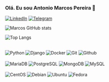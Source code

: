 ### Olá. Eu sou Antonio Marcos Pereira 👋


[![LinkedIn](https://img.shields.io/badge/LinkedIn-0077B5?style=for-the-badge&logo=linkedin&logoColor=white)](https://linkedin.com/in/antoniomarcos-pereira)
[![Telegram](https://img.shields.io/badge/Telegram-2CA5E0?style=for-the-badge&logo=telegram&logoColor=white)](https://t.me/amarcospereira)


![Marcos GitHub stats](https://github-readme-stats.vercel.app/api?username=antoniomarcosap&show_icons=true&theme=tokyonight)

![Top Langs](https://github-readme-stats.vercel.app/api/top-langs/?username=antoniomarcosap)

<div style="display: inline_block"><br/>
  <img align="center" alt="Python" src="https://img.shields.io/badge/Python-14354C?style=for-the-badge&logo=python&logoColor=white" />
  <img align="center" alt="Django" src="https://img.shields.io/badge/django-%23092E20.svg?style=for-the-badge&logo=django&logoColor=white" />
  <img align="center" alt="Docker" src="https://img.shields.io/badge/docker-%230db7ed.svg?style=for-the-badge&logo=docker&logoColor=white" />
  <img align="center" alt="Git" src="https://img.shields.io/badge/git-%23F05033.svg?style=for-the-badge&logo=git&logoColor=white" />
  <img align="center" alt="Github" src="https://img.shields.io/badge/github-%23121011.svg?style=for-the-badge&logo=github&logoColor=white" />
</div>

<div style="display: inline_block"><br/>  
  <img align="center" alt="MariaDB" src="https://img.shields.io/badge/MariaDB-003545?style=for-the-badge&logo=mariadb&logoColor=white" />
  <img align="center" alt="PostgreSQL" src="https://img.shields.io/badge/postgres-%23316192.svg?style=for-the-badge&logo=postgresql&logoColor=white" />
  <img align="center" alt="MongoDB" src="https://img.shields.io/badge/MongoDB-%234ea94b.svg?style=for-the-badge&logo=mongodb&logoColor=white" />
  <img align="center" alt="MySQL" src="https://img.shields.io/badge/mysql-%2300f.svg?style=for-the-badge&logo=mysql&logoColor=white" />
</div>

<!--
<div style="display: inline_block"><br/>
  <img align="center" alt="Google Cloud Plataform" src="https://img.shields.io/badge/GoogleCloud-%234285F4.svg?style=for-the-badge&logo=google-cloud&logoColor=white" />
  <img align="center" alt="Oracle Cloud Plataform" src="https://img.shields.io/badge/Oracle-F80000?style=for-the-badge&logo=oracle&logoColor=white" />
</div>
-->

<div style="display: inline_block"><br/>  
  <img align="center" alt="CentOS" src="https://img.shields.io/badge/cent%20os-002260?style=for-the-badge&logo=centos&logoColor=F0F0F0" />
  <img align="center" alt="Debian" src="https://img.shields.io/badge/Debian-D70A53?style=for-the-badge&logo=debian&logoColor=white" />
  <img align="center" alt="Ubuntu" src="https://img.shields.io/badge/Ubuntu-E95420?style=for-the-badge&logo=ubuntu&logoColor=white" />
  <img align="center" alt="Fedora" src="https://img.shields.io/badge/Fedora-294172?style=for-the-badge&logo=fedora&logoColor=white" />
</div>
<!--
<div style="display: inline_block"><br/>
  <img align="center" alt="Anaconda" src="https://img.shields.io/badge/Anaconda-%2344A833.svg?style=for-the-badge&logo=anaconda&logoColor=white" />
  <img align="center" alt="Jupyter Notebook" src="https://img.shields.io/badge/jupyter-%23FA0F00.svg?style=for-the-badge&logo=jupyter&logoColor=white" />
  <img align="center" alt="Vim" src="https://img.shields.io/badge/VIM-%2311AB00.svg?style=for-the-badge&logo=vim&logoColor=white" />
  <img align="center" alt="VS Code" src="https://img.shields.io/badge/Visual%20Studio%20Code-0078d7.svg?style=for-the-badge&logo=visual-studio-code&logoColor=white" />
</div>
-->
